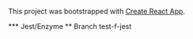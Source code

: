 This project was bootstrapped with [Create React App](https://github.com/facebookincubator/create-react-app).

*** Jest/Enzyme
** Branch test-f-jest
